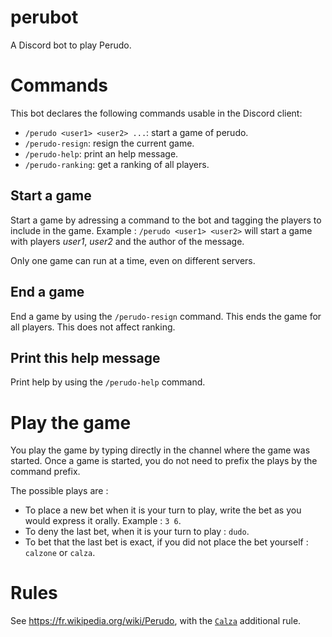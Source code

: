 # perubot

A Discord bot to play Perudo.

# Commands

This bot declares the following commands usable in the Discord client:

- `/perudo <user1> <user2> ...`: start a game of perudo.
- `/perudo-resign`: resign the current game.
- `/perudo-help`: print an help message.
- `/perudo-ranking`: get a ranking of all players.


## Start a game

Start a game by adressing a command to the bot and tagging the players to include
in the game. Example : `/perudo <user1> <user2>` will start a game with players 
*user1*, *user2* and the author of the message.

Only one game can run at a time, even on different servers.

## End a game

End a game by using the `/perudo-resign` command.
This ends the game for all players.
This does not affect ranking. 

## Print this help message

Print help by using the `/perudo-help` command.
# Play the game

You play the game by typing directly in the channel where the game was started.
Once a game is started, you do not need to prefix the plays by the command prefix.

The possible plays are :

- To place a new bet when it is your turn to play, write the bet as you would 
  express it orally. Example : `3 6`.
- To deny the last bet, when it is your turn to play : `dudo`.
- To bet that the last bet is exact, if you did not place the bet yourself : 
  `calzone` or `calza`.

# Rules

See https://fr.wikipedia.org/wiki/Perudo, with the [`Calza`](https://fr.wikipedia.org/wiki/Perudo#Calza) additional rule.